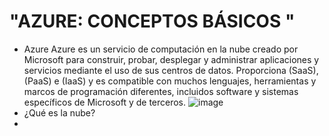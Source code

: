 # "AZURE: CONCEPTOS BÁSICOS "

- Azure
Azure es un servicio de computación en la nube creado por Microsoft para construir, probar, desplegar y administrar aplicaciones y servicios mediante el uso de sus centros de datos. Proporciona (SaaS), (PaaS) e (IaaS) y es compatible con muchos lenguajes, herramientas y marcos de programación diferentes, incluidos software y sistemas específicos de Microsoft y de terceros.
![image](https://user-images.githubusercontent.com/83620170/117591518-81bea680-b0fa-11eb-8165-e2abc62db1ac.png)
- ¿Qué es la nube?
- 
